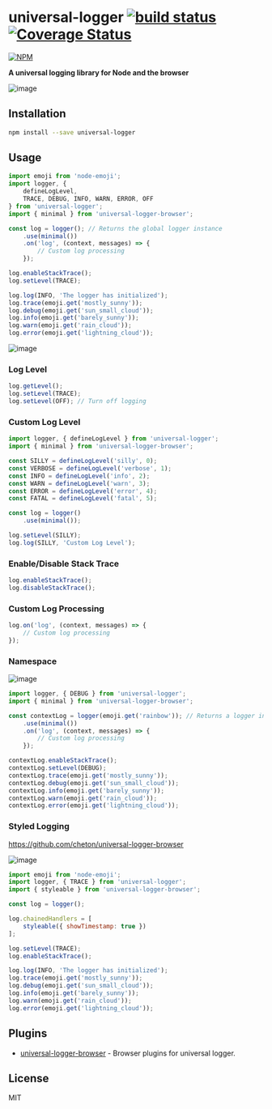 # universal-logger [![build status](https://travis-ci.org/cheton/universal-logger.svg?branch=master)](https://travis-ci.org/cheton/universal-logger) [![Coverage Status](https://coveralls.io/repos/github/cheton/universal-logger/badge.svg?branch=master)](https://coveralls.io/github/cheton/universal-logger?branch=master)

[![NPM](https://nodei.co/npm/universal-logger.png?downloads=true&stars=true)](https://www.npmjs.com/package/universal-logger)

**A universal logging library for Node and the browser**
 
![image](https://cloud.githubusercontent.com/assets/447801/25858430/4d0651de-350e-11e7-9071-0ad8b2b8fece.png)

## Installation

```bash
npm install --save universal-logger
```

## Usage
```js
import emoji from 'node-emoji';
import logger, {
    defineLogLevel,
    TRACE, DEBUG, INFO, WARN, ERROR, OFF
} from 'universal-logger';
import { minimal } from 'universal-logger-browser';

const log = logger(); // Returns the global logger instance
    .use(minimal())
    .on('log', (context, messages) => {
        // Custom log processing
    });

log.enableStackTrace();
log.setLevel(TRACE);

log.log(INFO, 'The logger has initialized');
log.trace(emoji.get('mostly_sunny'));
log.debug(emoji.get('sun_small_cloud'));
log.info(emoji.get('barely_sunny'));
log.warn(emoji.get('rain_cloud'));
log.error(emoji.get('lightning_cloud'));
```

![image](https://cloud.githubusercontent.com/assets/447801/25858187/b7290152-350d-11e7-83bb-41fa6151fa6d.png)

### Log Level
```js
log.getLevel();
log.setLevel(TRACE);
log.setLevel(OFF); // Turn off logging
```

### Custom Log Level
```js
import logger, { defineLogLevel } from 'universal-logger';
import { minimal } from 'universal-logger-browser';

const SILLY = defineLogLevel('silly', 0);
const VERBOSE = defineLogLevel('verbose', 1);
const INFO = defineLogLevel('info', 2);
const WARN = defineLogLevel('warn', 3);
const ERROR = defineLogLevel('error', 4);
const FATAL = defineLogLevel('fatal', 5);

const log = logger()
    .use(minimal());

log.setLevel(SILLY);
log.log(SILLY, 'Custom Log Level');
```

### Enable/Disable Stack Trace
```js
log.enableStackTrace();
log.disableStackTrace();
```

### Custom Log Processing
```js
log.on('log', (context, messages) => {
    // Custom log processing
});
```

### Namespace
![image](https://cloud.githubusercontent.com/assets/447801/25858521/84e4ae20-350e-11e7-8eb0-ab3d4d2cf3d0.png)

```js
import logger, { DEBUG } from 'universal-logger';
import { minimal } from 'universal-logger-browser';

const contextLog = logger(emoji.get('rainbow')); // Returns a logger instance with the given namespace
    .use(minimal())
    .on('log', (context, messages) => {
        // Custom log processing
    });

contextLog.enableStackTrace();
contextLog.setLevel(DEBUG);
contextLog.trace(emoji.get('mostly_sunny'));
contextLog.debug(emoji.get('sun_small_cloud'));
contextLog.info(emoji.get('barely_sunny'));
contextLog.warn(emoji.get('rain_cloud'));
contextLog.error(emoji.get('lightning_cloud'));
```

### Styled Logging

https://github.com/cheton/universal-logger-browser

![image](https://cloud.githubusercontent.com/assets/447801/25896230/e2a7f36c-35b5-11e7-8f93-5c05caff6030.png)

```js
import emoji from 'node-emoji';
import logger, { TRACE } from 'universal-logger';
import { styleable } from 'universal-logger-browser';

const log = logger();

log.chainedHandlers = [
    styleable({ showTimestamp: true })
];

log.setLevel(TRACE);
log.enableStackTrace();

log.log(INFO, 'The logger has initialized');
log.trace(emoji.get('mostly_sunny'));
log.debug(emoji.get('sun_small_cloud'));
log.info(emoji.get('barely_sunny'));
log.warn(emoji.get('rain_cloud'));
log.error(emoji.get('lightning_cloud'));
```

## Plugins

* [universal-logger-browser](https://github.com/cheton/universal-logger-browser) - Browser plugins for universal logger.

## License

MIT
